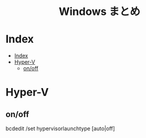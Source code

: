 <center><h1>Windows まとめ</h1></center>

Index
===
- [Index](#index)
- [Hyper-V](#hyper-v)
  - [on/off](#onoff)

# Hyper-V

## on/off
bcdedit /set hypervisorlaunchtype [auto|off]
